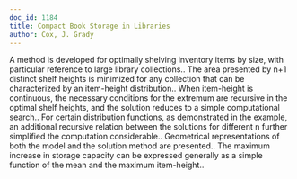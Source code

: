 ```yaml
---
doc_id: 1184
title: Compact Book Storage in Libraries
author: Cox, J. Grady
---
```


A method is developed for optimally shelving inventory items by size, with
particular reference to large library collections..  The area presented by n+1
distinct shelf heights is minimized for any collection that can be 
characterized by an item-height distribution.. When item-height is continuous,
the necessary conditions for the extremum are recursive in the optimal shelf
heights, and the solution reduces to a simple computational search.. For 
certain distribution functions, as demonstrated in the example, an additional
recursive relation between the solutions for different n further simplified 
the computation considerable.. Geometrical representations of both the model and 
the solution method are presented.. The maximum increase in storage capacity 
can be expressed generally as a simple function of the mean and the maximum
item-height..